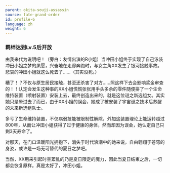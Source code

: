 ```yaml
---
parent: okita-souji-assassin
source: fate-grand-order
id: profile-6
language: zh
weight: 6
---
```


### 羁绊达到Lv.5后开放

由我来代为说明吧！（旁白：友情出演的R小姐）当冲田小姐终于实现了自己泳装冲田小姐之梦的夙愿，兴奋地在走廊奔跑时，与女主角XX发生了银河接触事故。悲哀的冲田小姐就这么死去了……（其实没死。）

糟了！？不仅与原生居民接触，甚至还杀害了对方……照这样下去会影响奖金审查的！！认定会发生这种事的XX小姐慌慌张张用手头多余的零件随便拼了一个生命维持装置（喷射装置）安装上去，最终创造出来的，就是这位谜之新选组女。其实她只是晕过去了而已，由于XX小姐的误会，她成了被安装了宇宙谜之技术后苏醒的未来新选组队士。

多亏了生命维持装置，不仅病弱技能被限制性解除，外加这装置理论上能运转超过800年，从而让冲田小姐获得了过于健康的身体，然而却因为误会，她认定自己只剩3天寿命了。

对那天，在门口温暖阳光拥抱下，消失于时代浪潮中的她来说，自由翱翔于苍穹的身姿，或许是一场无可替代的夏日之梦吧。

当然，XX用来引起时空紊乱的乃是夏日限定的魔力，因此当夏日结束之后，一切都会恢复原样。真是太好了，冲田小姐。
